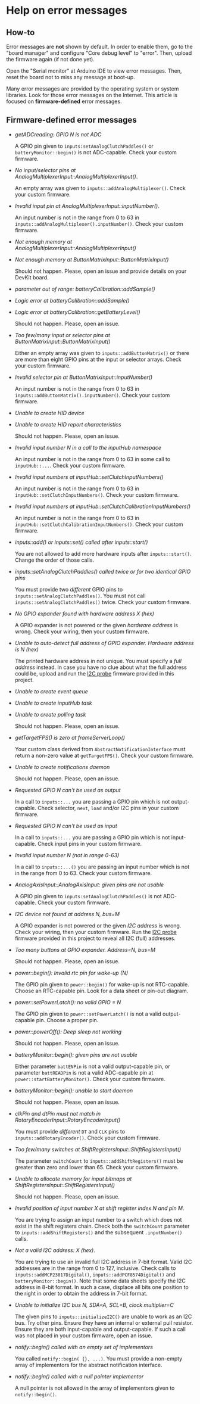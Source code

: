 # Help on error messages

## How-to

Error messages are **not** shown by default.
In order to enable them, go to the "board manager" and configure "Core debug level" to "error".
Then, upload the firmware again (if not done yet).

Open the "Serial monitor" at Arduino IDE to view error messages.
Then, reset the board not to miss any message at boot-up.

Many error messages are provided by the operating system or system libraries.
Look for those error messages on the Internet.
This article is focused on **firmware-defined** error messages.

## Firmware-defined error messages

- *getADCreading: GPIO N is not ADC*

  A GPIO pin given to `inputs:setAnalogClutchPaddles()` or `batteryMonitor::begin()`
  is not ADC-capable. Check your custom firmware.

- *No input/selector pins at AnalogMultiplexerInput::AnalogMultiplexerInput()*.

  An empty array was given to `inputs::addAnalogMultiplexer()`.
  Check your custom firmware.

- *Invalid input pin at AnalogMultiplexerInput::inputNumber()*.

  An input number is not in the range from 0 to 63 in `inputs::addAnalogMultiplexer().inputNumber()`.
  Check your custom firmware.

- *Not enough memory at AnalogMultiplexerInput::AnalogMultiplexerInput()*
- *Not enough memory at ButtonMatrixInput::ButtonMatrixInput()*

  Should not happen. Please, open an issue
  and provide details on your DevKit board.

- *parameter out of range: batteryCalibration::addSample()*
- *Logic error at batteryCalibration::addSample()*
- *Logic error at batteryCalibration::getBatteryLevel()*

  Should not happen. Please, open an issue.

- *Too few/many input or selector pins at ButtonMatrixInput::ButtonMatrixInput()*

  Either an empty array was given to `inputs::addButtonMatrix()` or there are more than eight GPIO pins
  at the input or selector arrays. Check your custom firmware.

- *Invalid selector pin at ButtonMatrixInput::inputNumber()*

  An input number is not in the range from 0 to 63 in `inputs::addButtonMatrix().inputNumber()`.
  Check your custom firmware.

- *Unable to create HID device*
- *Unable to create HID report characteristics*

  Should not happen. Please, open an issue.

- *Invalid input number N in a call to the inputHub namespace*

  An input number is not in the range from 0 to 63 in some call to `inputHub::...`. Check your custom firmware.

- *Invalid input numbers at inputHub::setClutchInputNumbers()*

  An input number is not in the range from 0 to 63 in `inputHub::setClutchInputNumbers()`.
  Check your custom firmware.

- *Invalid input numbers at inputHub::setClutchCalibrationInputNumbers()*

  An input number is not in the range from 0 to 63 in `inputHub::setClutchCalibrationInputNumbers()`.
  Check your custom firmware.

- *inputs::add() or inputs::set() called after inputs::start()*

  You are not allowed to add more hardware inputs after `inputs::start()`.
  Change the order of those calls.

- *inputs::setAnalogClutchPaddles() called twice or for two identical GPIO pins*

  You must provide two *different* GPIO pins to `inputs::setAnalogClutchPaddles()`.
  You must not call `inputs::setAnalogClutchPaddles()` twice.
  Check your custom firmware.

- *No GPIO expander found with hardware address X (hex)*

  A GPIO expander is not powered or the given *hardware address* is wrong.
  Check your wiring, then your custom firmware.

- *Unable to auto-detect full address of GPIO expander. Hardware address is N (hex)*

  The printed hardware address in not unique. You must specify a *full address* instead.
  In case you have no clue about what the full address could be,
  upload and run the [I2C probe](../../../../src/Firmware/I2C_probe/I2C_probe.ino) firmware
  provided in this project.

- *Unable to create event queue*
- *Unable to create inputHub task*
- *Unable to create polling task*

  Should not happen. Please, open an issue.

- *getTargetFPS() is zero at frameServerLoop()*

  Your custom class derived from `AbstractNotificationInterface` must return a non-zero value at
  `getTargetFPS()`. Check your custom firmware.

- *Unable to create notifications daemon*

  Should not happen. Please, open an issue.

- *Requested GPIO N can't be used as output*

  In a call to `inputs::...` you are passing a GPIO pin which is not output-capable.
  Check selector, `next`, `load` and/or I2C pins in your custom firmware.

- *Requested GPIO N can't be used as input*

  In a call to `inputs::...` you are passing a GPIO pin which is not input-capable.
  Check input pins in your custom firmware.

- *Invalid input number N (not in range 0-63)*

  In a call to `inputs::...()` you are passing an input number which is not in the range from 0 to 63.
  Check your custom firmware.

- *AnalogAxisInput::AnalogAxisInput: given pins are not usable*

  A GPIO pin given to `inputs:setAnalogClutchPaddles()` is not ADC-capable.
  Check your custom firmware.

- *I2C device not found at address N, bus=M*

  A GPIO expander is not powered or the given *I2C address* is wrong.
  Check your wiring, then your custom firmware.
  Run the [I2C probe](../../../../src/Firmware/I2C_probe/I2C_probe.ino) firmware
  provided in this project to reveal all I2C (full) addresses.

- *Too many buttons at GPIO expander. Address=N, bus=M*

  Should not happen. Please, open an issue.

- *power::begin(): Invalid rtc pin for wake-up (N)*

  The GPIO pin given to `power::begin()` for wake-up is not RTC-capable.
  Choose an RTC-capable pin. Look for a data sheet or pin-out diagram.

- *power::setPowerLatch(): no valid GPIO = N*

  The GPIO pin given to `power::setPowerLatch()` is not a valid output-capable pin.
  Choose a proper pin.

- *power::powerOff(): Deep sleep not working*

  Should not happen. Please, open an issue.

- *batteryMonitor::begin(): given pins are not usable*

  Either parameter `battENPin` is not a valid output-capable pin,
  or parameter `battREADPin` is not a valid ADC-capable pin at `power::startBatteryMonitor()`.
  Check your custom firmware.

- *batteryMonitor::begin(): unable to start daemon*

  Should not happen. Please, open an issue.

- *clkPin and dtPin must not match in RotaryEncoderInput::RotaryEncoderInput()*

  You must provide *different* `DT` and `CLK` pins to `inputs::addRotaryEncoder()`.
  Check your custom firmware.

- *Too few/many switches at ShiftRegistersInput::ShiftRegistersInput()*

  The parameter `switchCount` to `inputs::addShiftRegisters()` must be greater than zero and lower than 65.
  Check your custom firmware.

- *Unable to allocate memory for input bitmaps at ShiftRegistersInput::ShiftRegistersInput()*

  Should not happen. Please, open an issue.

- *Invalid position of input number X at shift register index N and pin M*.

  You are trying to assign an input number to a switch which does not exist in the shift registers chain.
  Check both the `switchCount` parameter to `inputs::addShiftRegisters()`
  and the subsequent `.inputNumber()` calls.

- *Not a valid I2C address: X (hex)*.

  You are trying to use an invalid full I2C address in 7-bit format.
  Valid I2C addresses are in the range from 0 to 127, inclusive.
  Check calls to `inputs::addMCP23017Digital()`, `inputs::addPCF8574Digital()` and
  `batteryMonitor::begin()`.
  Note that some data sheets specify the I2C address in 8-bit format.
  In such a case, displace all bits one position to the right in order to obtain the address in 7-bit format.

- *Unable to initialize I2C bus N, SDA=A, SCL=B, clock multiplier=C*

  The given pins to `inputs::initializeI2C()` are unable to work as an I2C bus.
  Try other pins.
  Ensure they have an internal or external pull resistor.
  Ensure they are both input-capable and output-capable.
  If such a call was not placed in your custom firmware,
  open an issue.

- *notify::begin() called with an empty set of implementors*

  You called `notify::begin( {}, ...)`.
  You must provide a non-empty array of implementors for the abstract notification interface.

- *notify::begin() called with a null pointer implementor*

  A null pointer is not allowed in the array of implementors given to `notify::begin()`.

